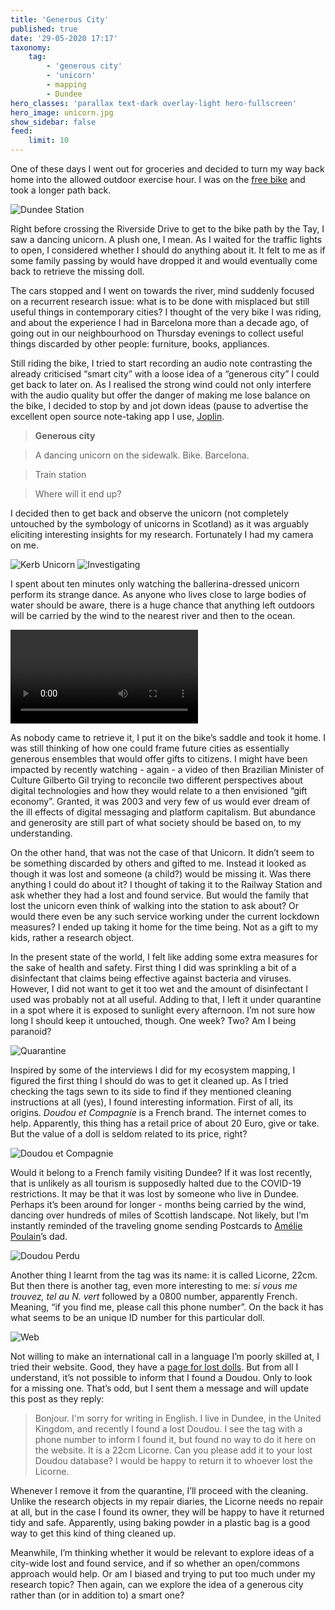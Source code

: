 ```yaml
---
title: 'Generous City'
published: true
date: '29-05-2020 17:17'
taxonomy:
    tag:
        - 'generous city'
        - 'unicorn'
        - mapping
        - Dundee
hero_classes: 'parallax text-dark overlay-light hero-fullscreen'
hero_image: unicorn.jpg
show_sidebar: false
feed:
    limit: 10
---
```


One of these days I went out for groceries and decided to turn my way back home into the allowed outdoor exercise hour. I was on the [free bike](../free-bicycle-diary-part-1) and took a longer path back.

![Dundee Station](dundee-station.png?lightbox=1000)

Right before crossing the Riverside Drive to get to the bike path by the Tay, I saw a dancing unicorn. A plush one, I mean. As I waited for the traffic lights to open, I considered whether I should do anything about it. It felt to me as if some family passing by would have dropped it and would eventually come back to retrieve the missing doll.

The cars stopped and I went on towards the river, mind suddenly focused on a recurrent research issue: what is to be done with misplaced but still useful things in contemporary cities? I thought of the very bike I was riding, and about the experience I had in Barcelona more than a decade ago, of going out in our neighbourhood on Thursday evenings to collect useful things discarded by other people: furniture, books, appliances. 

Still riding the bike, I tried to start recording an audio note contrasting the already criticised “smart city” with a loose idea of a “generous city” I could get back to later on. As I realised the strong wind could not only interfere with the audio quality but offer the danger of making me lose balance on the bike, I decided to stop by and jot down ideas (pause to advertise the excellent open source note-taking app I use, [Joplin](https://joplinapp.org).

> **Generous city**

> A dancing unicorn on the sidewalk. Bike. Barcelona.

> Train station

> Where will it end up?

I decided then to get back and observe the unicorn (not completely untouched by the symbology of unicorns in Scotland) as it was arguably eliciting interesting insights for my research. Fortunately I had my camera on me.

![Kerb Unicorn](vert-01.jpg?lightbox=1000&cropResize=500,500)
![Investigating](vert-02.jpg?lightbox=1000&cropResize=500,500)

I spent about ten minutes only watching the ballerina-dressed unicorn perform its strange dance. As anyone who lives close to large bodies of water should be aware, there is a huge chance that anything left outdoors will be carried by the wind to the nearest river and then to the ocean. 

![The Unicorn dance](ballet.mp4?resize=1000,750)

As nobody came to retrieve it, I put it on the bike’s saddle and took it home. I was still thinking of how one could frame future cities as essentially generous ensembles that would offer gifts to citizens. I might have been impacted by recently watching - again - a video of then Brazilian Minister of Culture Gilberto Gil trying to reconcile two different perspectives about digital technologies and how they would relate to a then envisioned “gift economy”. Granted, it was 2003 and very few of us would ever dream of the ill effects of digital messaging and platform capitalism. But abundance and generosity are still part of what society should be based on, to my understanding. 

On the other hand, that was not the case of that Unicorn. It didn’t seem to be something discarded by others and gifted to me. Instead it looked as though it was lost and someone (a child?) would be missing it. Was there anything I could do about it? I thought of taking it to the Railway Station and ask whether they had a lost and found service. But would the family that lost the unicorn even think of walking into the station to ask about? Or would there even be any such service working under the current lockdown measures? I ended up taking it home for the time being. Not as a gift to my kids, rather a research object.

In the present state of the world, I felt like adding some extra measures for the sake of health and safety. First thing I did was sprinkling a bit of a disinfectant that claims being effective against bacteria and viruses. However, I did not want to get it too wet and the amount of disinfectant I used was probably not at all useful. Adding to that, I left it under quarantine in a spot where it is exposed to sunlight every afternoon. I’m not sure how long I should keep it untouched, though. One week? Two? Am I being paranoid?

![Quarantine](quarantine.jpg?lightbox=1000)

Inspired by some of the interviews I did for my ecosystem mapping, I figured the first thing I should do was to get it cleaned up. As I tried checking the tags sewn to its side to find if they mentioned cleaning instructions at all (yes), I found interesting information. First of all, its origins. _Doudou et Compagnie_ is a French brand. The internet comes to help. Apparently, this thing has a retail price of about 20 Euro, give or take. But the value of a doll is seldom related to its price, right?

![Doudou et Compagnie](doudou.jpg?lightbox=1000)

Would it belong to a French family visiting Dundee? If it was lost recently, that is unlikely as all tourism is supposedly halted due to the COVID-19 restrictions. It may be that it was lost by someone who live in Dundee. Perhaps it’s been around for longer - months being carried by the wind, dancing over hundreds of miles of Scottish landscape. Not likely, but I’m instantly reminded of the traveling gnome sending Postcards to [Amélie Poulain](https://en.wikipedia.org/wiki/Am%C3%A9lie)’s dad.

![Doudou Perdu](perdu.jpg)

Another thing I learnt from the tag was its name: it is called Licorne, 22cm. But then there is another tag, even more interesting to me: _si vous me trouvez, tel au N. vert_ followed by a 0800 number, apparently French. Meaning, “if you find me, please call this phone number”. On the back it has what seems to be an unique ID number for this particular doll.

![Web](web.png)

Not willing to make an international call in a language I’m poorly skilled at, I tried their website. Good, they have a [page for lost dolls](http://www.doudouetcompagnie.com/11-doudou-perdu). But from all I understand, it’s not possible to inform that I found a Doudou. Only to look for a missing one. That’s odd, but I sent them a message and will update this post as they reply:

> Bonjour. I'm sorry for writing in English. I live in Dundee, in the United Kingdom, and recently I found a lost Doudou. I see the tag with a phone number to inform I found it, but found no way to do it here on the website. It is a 22cm Licorne. Can you please add it to your lost Doudou database? I would be happy to return it to whoever lost the Licorne.

Whenever I remove it from the quarantine, I’ll proceed with the cleaning. Unlike the research objects in my repair diaries, the Licorne needs no repair at all, but in the case I found its owner, they will be happy to have it returned tidy and safe. Apparently, using baking powder in a plastic bag is a good way to get this kind of thing cleaned up.

Meanwhile, I’m thinking whether it would be relevant to explore ideas of a city-wide lost and found service, and if so whether an open/commons approach would help. Or am I biased and trying to put too much under my research topic? Then again, can we explore the idea of a generous city rather than (or in addition to) a smart one?